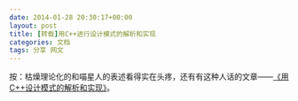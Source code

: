 ```yaml
---
date: 2014-01-28 20:30:17+00:00
layout: post
title: [转载]用C++进行设计模式的解析和实现
categories: 文档
tags: 分享 网文
---
```


按：枯燥理论化的和喵星人的表述看得实在头疼，还有有这种人话的文章——[《用C++设计模式的解析和实现》](http://c.chinaitlab.com/special/sjms/Index.html)。
